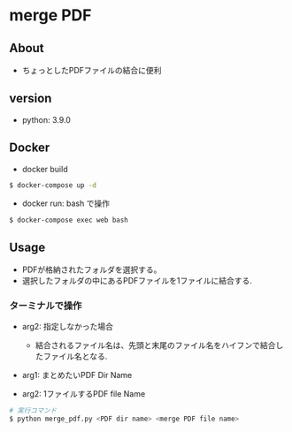 # merge PDF
## About
* ちょっとしたPDFファイルの結合に便利

## version
* python: 3.9.0

## Docker
* docker build
``` bash
$ docker-compose up -d
```
* docker run: bash で操作
```bash
$ docker-compose exec web bash
```

## Usage

* PDFが格納されたフォルダを選択する。
* 選択したフォルダの中にあるPDFファイルを1ファイルに結合する.

### ターミナルで操作

- arg2: 指定しなかった場合
  - 結合されるファイル名は、先頭と末尾のファイル名をハイフンで結合したファイル名となる.

- arg1: まとめたいPDF Dir Name
- arg2: 1ファイルするPDF file Name

``` bash
# 実行コマンド
$ python merge_pdf.py <PDF dir name> <merge PDF file name>
```



